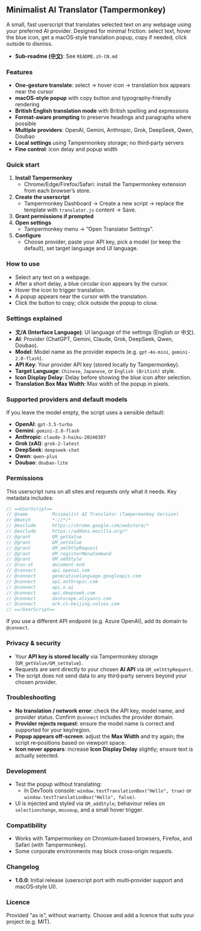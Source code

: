 ## Minimalist AI Translator (Tampermonkey)

A small, fast userscript that translates selected text on any webpage using your preferred AI provider. Designed for minimal friction: select text, hover the blue icon, get a macOS‑style translation popup, copy if needed, click outside to dismiss.

- **Sub‑readme ([中文](https://github.com/TivFun/web-translator/blob/7f8dc3befc09e69adf408326ca678a439f6e4149/README.zh-CN.md?plain=1#L1))**: See `README.zh-CN.md`

### Features
- **One‑gesture translate**: select → hover icon → translation box appears near the cursor
- **macOS‑style popup** with copy button and typography‑friendly rendering
- **British English translation mode** with British spelling and expressions
- **Format‑aware prompting** to preserve headings and paragraphs where possible
- **Multiple providers**: OpenAI, Gemini, Anthropic, Grok, DeepSeek, Qwen, Doubao
- **Local settings** using Tampermonkey storage; no third‑party servers
- **Fine control**: icon delay and popup width

### Quick start
1. **Install Tampermonkey**
   - Chrome/Edge/Firefox/Safari: install the Tampermonkey extension from each browser’s store.
2. **Create the userscript**
   - Tampermonkey Dashboard → Create a new script → replace the template with `translator.js` content → Save.
3. **Grant permissions if prompted**
4. **Open settings**
   - Tampermonkey menu → “Open Translator Settings”.
5. **Configure**
   - Choose provider, paste your API key, pick a model (or keep the default), set target language and UI language.

### How to use
- Select any text on a webpage.
- After a short delay, a blue circular icon appears by the cursor.
- Hover the icon to trigger translation.
- A popup appears near the cursor with the translation.
- Click the button to copy; click outside the popup to close.

### Settings explained
- **文/A (Interface Language)**: UI language of the settings (English or 中文).
- **AI**: Provider (ChatGPT, Gemini, Claude, Grok, DeepSeek, Qwen, Doubao).
- **Model**: Model name as the provider expects (e.g. `gpt-4o-mini`, `gemini-2.0-flash`).
- **API Key**: Your provider API key (stored locally by Tampermonkey).
- **Target Language**: `Chinese`, `Japanese`, or `English (British)` style.
- **Icon Display Delay**: Delay before showing the blue icon after selection.
- **Translation Box Max Width**: Max width of the popup in pixels.

### Supported providers and default models
If you leave the model empty, the script uses a sensible default:
- **OpenAI**: `gpt-3.5-turbo`
- **Gemini**: `gemini-2.0-flash`
- **Anthropic**: `claude-3-haiku-20240307`
- **Grok (xAI)**: `grok-2-latest`
- **DeepSeek**: `deepseek-chat`
- **Qwen**: `qwen-plus`
- **Doubao**: `doubao-lite`

### Permissions
This userscript runs on all sites and requests only what it needs. Key metadata includes:

```1:23:translator.js
// ==UserScript==
// @name         Minimalist AI Translator (Tampermonkey Version)
// @match        *://*/*
// @exclude      https://chrome.google.com/webstore/*
// @exclude      https://addons.mozilla.org/*
// @grant        GM_getValue
// @grant        GM_setValue
// @grant        GM_xmlhttpRequest
// @grant        GM_registerMenuCommand
// @grant        GM_addStyle
// @run-at       document-end
// @connect      api.openai.com
// @connect      generativelanguage.googleapis.com
// @connect      api.anthropic.com
// @connect      api.x.ai
// @connect      api.deepseek.com
// @connect      dashscope.aliyuncs.com
// @connect      ark.cn-beijing.volces.com
// ==/UserScript==
```

If you use a different API endpoint (e.g. Azure OpenAI), add its domain to `@connect`.

### Privacy & security
- Your **API key is stored locally** via Tampermonkey storage (`GM_getValue/GM_setValue`).
- Requests are sent directly to your chosen **AI API** via `GM_xmlhttpRequest`.
- The script does not send data to any third‑party servers beyond your chosen provider.

### Troubleshooting
- **No translation / network error**: check the API key, model name, and provider status. Confirm `@connect` includes the provider domain.
- **Provider rejects request**: ensure the model name is correct and supported for your key/region.
- **Popup appears off‑screen**: adjust the **Max Width** and try again; the script re‑positions based on viewport space.
- **Icon never appears**: increase **Icon Display Delay** slightly; ensure text is actually selected.

### Development
- Test the popup without translating:
  - In DevTools console: `window.testTranslationBox("Hello", true)` or `window.testTranslationBox("Hello", false)`.
- UI is injected and styled via `GM_addStyle`; behaviour relies on `selectionchange`, `mouseup`, and a small hover trigger.

### Compatibility
- Works with Tampermonkey on Chromium‑based browsers, Firefox, and Safari (with Tampermonkey).
- Some corporate environments may block cross‑origin requests.

### Changelog
- **1.0.0**: Initial release (userscript port with multi‑provider support and macOS‑style UI).

### Licence
Provided “as is”, without warranty. Choose and add a licence that suits your project (e.g. MIT).
